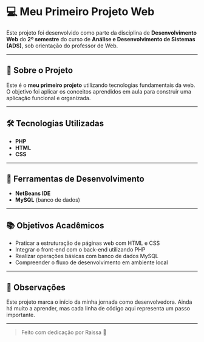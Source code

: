 # 💻 Meu Primeiro Projeto Web

Este projeto foi desenvolvido como parte da disciplina de **Desenvolvimento Web** do **2º semestre** do curso de **Análise e Desenvolvimento de Sistemas (ADS)**, sob orientação do professor de Web.

---

## 🚀 Sobre o Projeto

Este é o **meu primeiro projeto** utilizando tecnologias fundamentais da web. O objetivo foi aplicar os conceitos aprendidos em aula para construir uma aplicação funcional e organizada.

---

## 🛠️ Tecnologias Utilizadas

- **PHP**  
- **HTML**  
- **CSS**

---

## 🧰 Ferramentas de Desenvolvimento

- **NetBeans IDE**  
- **MySQL** (banco de dados)

---

## 📚 Objetivos Acadêmicos

- Praticar a estruturação de páginas web com HTML e CSS  
- Integrar o front-end com o back-end utilizando PHP  
- Realizar operações básicas com banco de dados MySQL  
- Compreender o fluxo de desenvolvimento em ambiente local

---

## 📌 Observações

Este projeto marca o início da minha jornada como desenvolvedora. Ainda há muito a aprender, mas cada linha de código aqui representa um passo importante.

---

> Feito com dedicação por Raissa 💜
